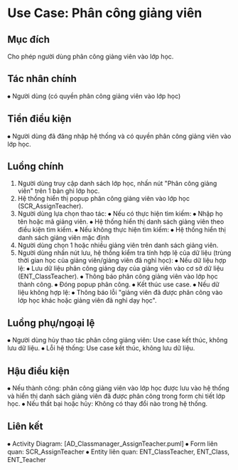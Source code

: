 # Use Case: Phân công giảng viên
## Mục đích
Cho phép người dùng phân công giảng viên vào lớp học.
## Tác nhân chính
⦁	Người dùng (có quyền phân công giảng viên vào lớp học)
## Tiền điều kiện
⦁	Người dùng đã đăng nhập hệ thống và có quyền phân công giảng viên vào lớp học.
## Luồng chính
1.	Người dùng truy cập danh sách lớp học, nhấn nút "Phân công giảng viên" trên 1 bản ghi lớp học.
2.	Hệ thống hiển thị popup phân công giảng viên vào lớp học (SCR_AssignTeacher).
3.	Người dùng lựa chọn thao tác:
⦁	Nếu có thực hiện tìm kiếm:
⦁	Nhập họ tên hoặc mã giảng viên.
⦁	Hệ thống hiển thị danh sách giảng viên theo điều kiện tìm kiếm.
⦁	Nếu không thực hiện tìm kiếm:
⦁	Hệ thống hiển thị danh sách giảng viên mặc định
4.	Người dùng chọn 1 hoặc nhiều giảng viên trên danh sách giảng viên.
5.	Người dùng nhấn nút lưu, hệ thống kiểm tra tính hợp lệ của dữ liệu (trùng thời gian học của giảng viên/giảng viên đã nghỉ học):
⦁	Nếu dữ liệu hợp lệ:
⦁	Lưu dữ liệu phân công giảng dạy của giảng viên vào cơ sở dữ liệu (ENT_ClassTeacher).
⦁	Thông báo phân công giảng viên vào lớp học thành công.
⦁	Đóng popup phân công.
⦁	Kết thúc use case.
⦁	Nếu dữ liệu không hợp lệ:
⦁	Thông báo lỗi "giảng viên đã được phân công vào lớp học khác hoặc giảng viên đã nghỉ dạy học".
## Luồng phụ/ngoại lệ
⦁	Người dùng hủy thao tác phân công giảng viên: Use case kết thúc, không lưu dữ liệu.
⦁	Lỗi hệ thống: Use case kết thúc, không lưu dữ liệu.
## Hậu điều kiện
⦁	Nếu thành công: phân công giảng viên vào lớp học được lưu vào hệ thống và hiển thị danh sách giảng viên đã được phân công trong form chi tiết lớp học.
⦁	Nếu thất bại hoặc hủy: Không có thay đổi nào trong hệ thống.
## Liên kết
⦁	Activity Diagram: [AD_Classmanager_AssignTeacher.puml]
⦁	Form liên quan: SCR_AssignTeacher
⦁	Entity liên quan: ENT_ClassTeacher, ENT_Class, ENT_Teacher